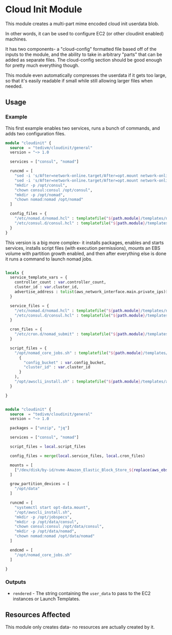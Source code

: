 # Cloud Init Module

This module creates a multi-part mime encoded cloud init userdata blob.

In other words, it can be used to configure EC2 (or other cloudinit enabled) machines.

It has two components- a "cloud-config" formatted file based off of the inputs to the module, and the ability to take in arbitrary "parts" that can be added as separate files. The cloud-config section should be good enough for pretty much everything though.

This module even automatically compresses the userdata if it gets too large, so that it's easily readable if small while still allowing larger files when needed.

## Usage

### Example

This first example enables two services, runs a bunch of commands, and adds two configuration files.

```terraform
module "cloudinit" {
  source  = "tedivm/cloudinit/general"
  version = "~> 1.0

  services = ["consul", "nomad"]

  runcmd = [
    "sed -i 's/After=network-online.target/After=opt.mount network-online.target consul.service/' /lib/systemd/system/nomad.service",
    "sed -i 's/After=network-online.target/After=opt.mount network-online.target/' /lib/systemd/system/consul.service",
    "mkdir -p /opt/consul",
    "chown consul:consul /opt/consul",
    "mkdir -p /opt/nomad",
    "chown nomad:nomad /opt/nomad"
  ]

  config_files = {
    "/etc/nomad.d/nomad.hcl" : templatefile("${path.module}/templates/nomad.hcl", local.template_vars),
    "/etc/consul.d/consul.hcl" : templatefile("${path.module}/templates/consul.hcl", local.template_vars),
  }
}

```


This version is a big more complex- it installs packages, enables and starts services, installs script files (with execution permissions), mounts an EBS volume with partition growth enabled, and then after everything else is done it runs a command to launch nomad jobs.

```terraform

locals {
  service_template_vars = {
    controller_count : var.controller_count,
    cluster_id : var.cluster_id,
    advertise_address : tolist(aws_network_interface.main.private_ips)[0]
  }

  service_files = {
    "/etc/nomad.d/nomad.hcl" : templatefile("${path.module}/templates/nomad.hcl", local.service_template_vars),
    "/etc/consul.d/consul.hcl" : templatefile("${path.module}/templates/consul.hcl", local.service_template_vars),
  }

  cron_files = {
    "/etc/cron.d/nomad_submit" : templatefile("${path.module}/templates/nomad_cron", { "config_bucket" : var.config_bucket })
  }

  script_files = {
    "/opt/nomad_core_jobs.sh" : templatefile("${path.module}/templates/nomad_core_jobs.sh",
      {
        "config_bucket" : var.config_bucket,
        "cluster_id" : var.cluster_id
      }
    ),
    "/opt/awscli_install.sh" : templatefile("${path.module}/templates/awscli_installer.sh", {}),
  }

}


module "cloudinit" {
  source  = "tedivm/cloudinit/general"
  version = "~> 1.0

  packages = ["unzip", "jq"]

  services = ["consul", "nomad"]

  script_files = local.script_files

  config_files = merge(local.service_files, local.cron_files)

  mounts = [
    ["/dev/disk/by-id/nvme-Amazon_Elastic_Block_Store_${replace(aws_ebs_volume.opt.id, "-", "")}", "/opt/data", "xfs", "defaults,x-systemd.makefs,x-systemd.required-by=consul.service,x-systemd.required-by=nomad.service", "0", "1"]
  ]

  grow_partition_devices = [
    "/opt/data"
  ]

  runcmd = [
    "systemctl start opt-data.mount",
    "/opt/awscli_install.sh",
    "mkdir -p /opt/jobspecs",
    "mkdir -p /opt/data/consul",
    "chown consul:consul /opt/data/consul",
    "mkdir -p /opt/data/nomad",
    "chown nomad:nomad /opt/data/nomad"
  ]

  endcmd = [
    "/opt/nomad_core_jobs.sh"
  ]

}
```

### Outputs

* `rendered` - The string containing the `user_data` to pass to the EC2 instances or Launch Templates.


## Resources Affected

This module only creates data- no resources are actually created by it.

